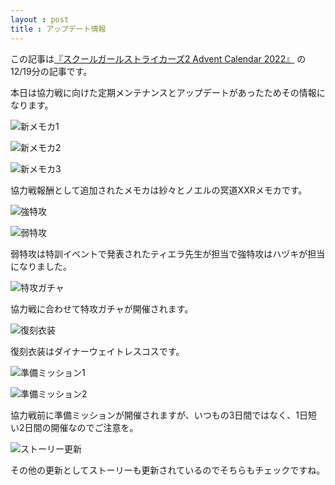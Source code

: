```yaml
---
layout : post
title : アップデート情報
---
```


この記事は[『スクールガールストライカーズ2 Advent Calendar 2022』](https://adventar.org/calendars/8200) の12/19分の記事です。

本日は協力戦に向けた定期メンテナンスとアップデートがあったためその情報になります。

![新メモカ1](/SchoolGirlStrikersAdventCalendar2022/20221219_1.PNG)

![新メモカ2](/SchoolGirlStrikersAdventCalendar2022/20221219_2.PNG)

![新メモカ3](/SchoolGirlStrikersAdventCalendar2022/20221219_3.PNG)

協力戦報酬として追加されたメモカは紗々とノエルの冥道XXRメモカです。

![強特攻](/SchoolGirlStrikersAdventCalendar2022/20221219_4.PNG)

![弱特攻](/SchoolGirlStrikersAdventCalendar2022/20221219_5.PNG)

弱特攻は特訓イベントで発表されたティエラ先生が担当で強特攻はハヅキが担当になりました。

![特攻ガチャ](/SchoolGirlStrikersAdventCalendar2022/20221219_6.PNG)

協力戦に合わせて特攻ガチャが開催されます。

![復刻衣装](/SchoolGirlStrikersAdventCalendar2022/20221219_7.PNG)

復刻衣装はダイナーウェイトレスコスです。

![準備ミッション1](/SchoolGirlStrikersAdventCalendar2022/20221219_8.PNG)

![準備ミッション2](/SchoolGirlStrikersAdventCalendar2022/20221219_9.PNG)

協力戦前に準備ミッションが開催されますが、いつもの3日間ではなく、1日短い2日間の開催なのでご注意を。

![ストーリー更新](/SchoolGirlStrikersAdventCalendar2022/20221219_10.PNG)

その他の更新としてストーリーも更新されているのでそちらもチェックですね。
